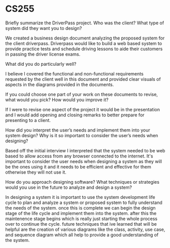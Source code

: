 # CS255

Briefly summarize the DriverPass project. Who was the client? What type of system did they want you to design?

We created a business design document analyzing the proposed system for the client driverpass. Driverpass would like to build a web based system to provide practice tests and schedule driving lessons to aide their customers in passing the driver license exams.

What did you do particularly well?

I believe I covered the functional and non-functional requirements requested by the client well in this document and provided clear visuals of aspects in the diagrams provided in the documents.

If you could choose one part of your work on these documents to revise, what would you pick? How would you improve it?
 
If I were to revise one aspect of the project it would be in the presentation and I would add opening and closing remarks to better prepare for presenting to a client.

How did you interpret the user’s needs and implement them into your system design? Why is it so important to consider the user’s needs when designing?

Based off the initial interview I interpreted that the system needed to be web based to allow access from any browser connected to the internet. It's important to consider the user needs when designing a system as they will be the ones using it and it needs to be efficient and effective for them otherwise they will not use it.

How do you approach designing software? What techniques or strategies would you use in the future to analyze and design a system?

In designing a system it is important to use the system development life cycle to plan and analyze a system or proposed system to fully understand the needs of the system. once this is complete we can begin the design stage of the life cycle and implement them into the system. after this the maintenence stage begins which is really just starting the whole process over to continue the cycle. future techniques that ive learned that will be helpful are the creation of various diagrams like the class, activity, use case, and sequence diagram which all help to provide a good understanding of the system.
